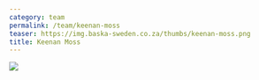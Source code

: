 ```yaml
---
category: team
permalink: /team/keenan-moss
teaser: https://img.baska-sweden.co.za/thumbs/keenan-moss.png
title: Keenan Moss
---
```


[<img src="https://img.baska-sweden.co.za/resized/keenan-moss.png" />](https://img.baska-sweden.co.za/original/keenan-moss.png)
